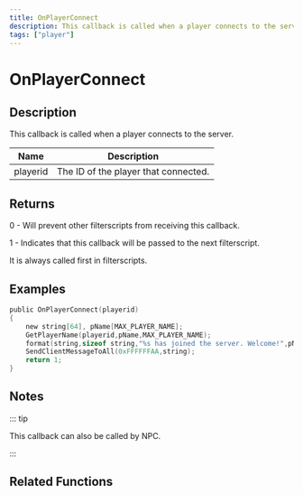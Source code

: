 ```yaml
---
title: OnPlayerConnect
description: This callback is called when a player connects to the server.
tags: ["player"]
---
```


# OnPlayerConnect

<TagLinks />

## Description

This callback is called when a player connects to the server.

| Name     | Description                          |
| -------- | ------------------------------------ |
| playerid | The ID of the player that connected. |

## Returns

0 - Will prevent other filterscripts from receiving this callback.

1 - Indicates that this callback will be passed to the next filterscript.

It is always called first in filterscripts.

## Examples

```c
public OnPlayerConnect(playerid)
{
    new string[64], pName[MAX_PLAYER_NAME];
    GetPlayerName(playerid,pName,MAX_PLAYER_NAME);
    format(string,sizeof string,"%s has joined the server. Welcome!",pName);
    SendClientMessageToAll(0xFFFFFFAA,string);
    return 1;
}
```

## Notes

::: tip

This callback can also be called by NPC.

:::

## Related Functions
